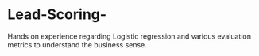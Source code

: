 # Lead-Scoring-
Hands on experience regarding Logistic regression and various evaluation metrics to understand the business sense.
